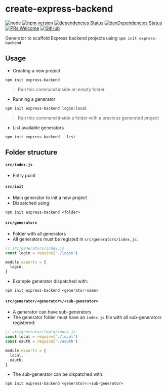 
# create-express-backend

![node][node]
[![npm version][npm-badge]][npm]
[![dependencies Status][dependencies-badge]][dependencies]
[![devDependencies Status][dev-dependencies-badge]][dev-dependencies]
[![PRs Welcome][prs-badge]][prs]
[![GitHub][license-badge]][license]

Generator to scaffold Express backend projects using `npm init express-backend`


## Usage

* Creating a new project

```
npm init express-backend
```

> Run this command inside an empty folder

* Running a generator

```
npm init express-backend login:local
```

> Run this command inside a folder with a previous generated project

* List available generators

```
npm init express-backend --list
```


## Folder structure

#### `src/index.js`

* Entry point

#### `src/init`

* Main generator to init a new project
* Dispatched using: 

```
npm init express-backend <folder>
```

#### `src/generators`

* Folder with all generators
* All generators must be registed in `src/generators/index.js`:

```javascript
// src/generators/index.js
const login = require('./login')

module.exports = {
  login,
}
```

* Example generator dispatched with: 

```
npm init express-backend <generator-name>
```

#### `src/generator/<generator>/<sub-generator>`

* A generator can have sub-generators
* The generator folder must have an `index.js` file with all sub-generators registered:

```javascript
// src/generator/login/index.js
const local = require('./local')
const oauth = require('./oauth')

module.exports = {
  local,
  oauth,
}
```

* The sub-generator can be dispatched with: 

```
npm init express-backend <generator>:<sub-generator>
```

[node]: https://img.shields.io/node/v/create-express-backend.svg

[npm-badge]: https://badge.fury.io/js/create-express-backend.svg
[npm]: https://badge.fury.io/js/create-express-backend

[dependencies-badge]: https://david-dm.org/joaogsleite/create-express-backend/status.svg
[dependencies]: https://david-dm.org/joaogsleite/create-express-backend

[dev-dependencies-badge]: https://david-dm.org/joaogsleite/create-express-backend/dev-status.svg
[dev-dependencies]: https://david-dm.org/joaogsleite/create-express-backend?type=dev

[prs-badge]: https://img.shields.io/badge/PRs-welcome-brightgreen.svg
[prs]: http://makeapullrequest.com

[license-badge]: https://img.shields.io/github/license/joaogsleite/create-express-backend.svg
[license]: https://github.com/joaogsleite/create-express-backend/blob/master/LICENSE